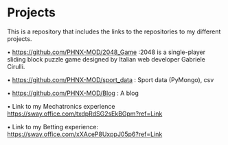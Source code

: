 # Projects
This is a repository that includes the links to the repositories to my different projects.

•    https://github.com/PHNX-MOD/2048_Game :2048 is a single-player sliding block puzzle game designed by Italian web developer Gabriele Cirulli. 

•    https://github.com/PHNX-MOD/sport_data : Sport data (PyMongo), csv

•    https://github.com/PHNX-MOD/Blog  : A blog

•    Link to my Mechatronics experience  https://sway.office.com/txdpRdSG2sEkBGpm?ref=Link  

•    Link to my Betting experience: https://sway.office.com/xXAceP8UxppJ05p6?ref=Link
